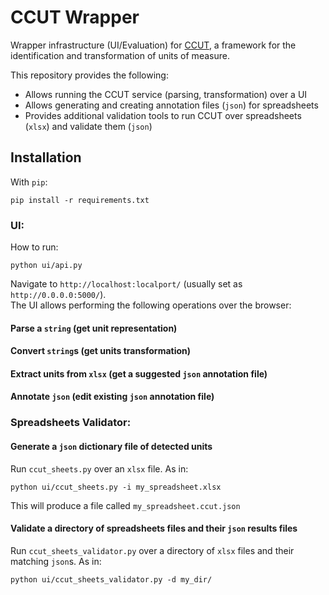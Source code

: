 # CCUT Wrapper
Wrapper infrastructure (UI/Evaluation) for [CCUT](https://github.com/basels/ccut/), a framework for the identification and transformation of units of measure.

This repository provides the following:
* Allows running the CCUT service (parsing, transformation) over a UI
* Allows generating and creating annotation files (`json`) for spreadsheets
* Provides additional validation tools to run CCUT over spreadsheets (`xlsx`) and validate them (`json`)

## Installation
With `pip`:
```
pip install -r requirements.txt
```

### UI:
How to run:
```
python ui/api.py
```
Navigate to `http://localhost:localport/` (usually set as `http://0.0.0.0:5000/`).<br />
The UI allows performing the following operations over the browser:

#### Parse a `string` (get unit representation)
<!-- TODO: add gif -->

#### Convert `string`s (get units transformation)
<!-- TODO: add gif -->

#### Extract units from `xlsx` (get a suggested `json` annotation file)
<!-- TODO: add gif -->

#### Annotate `json` (edit existing `json` annotation file)
<!-- TODO: add gif -->

### Spreadsheets Validator:
#### Generate a `json` dictionary file of detected units
Run `ccut_sheets.py` over an `xlsx` file. As in:
```
python ui/ccut_sheets.py -i my_spreadsheet.xlsx
```
This will produce a file called `my_spreadsheet.ccut.json`

#### Validate a directory of spreadsheets files and their `json` results files
Run `ccut_sheets_validator.py` over a directory of `xlsx` files and their matching `json`s. As in:
```
python ui/ccut_sheets_validator.py -d my_dir/
```